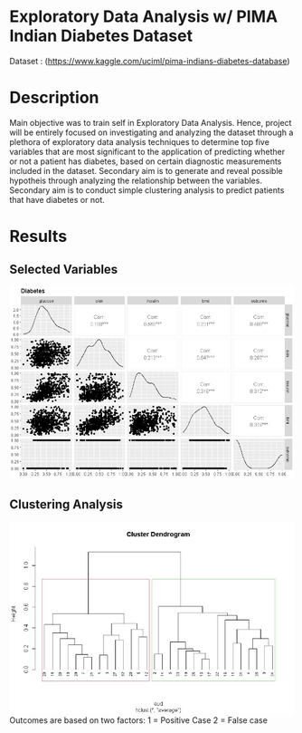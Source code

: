 # Exploratory Data Analysis w/ PIMA Indian Diabetes Dataset 
Dataset : (https://www.kaggle.com/uciml/pima-indians-diabetes-database)

# Description
Main objective was to train self in Exploratory Data Analysis. Hence, project will be entirely focused on investigating and analyzing the dataset through a plethora of exploratory data analysis  techniques to determine top five variables that are most significant to the application of predicting whether or not a patient has diabetes, based on certain diagnostic measurements included in the dataset. Secondary aim is to generate and reveal possible hypotheis through analyzing the relationship between the variables. Secondary aim is to conduct simple clustering analysis to predict patients that have diabetes or not.  

# Results
Selected Variables
-------------------------
![top five var](/results/var-correlation.JPG)
 

Clustering Analysis 
-------------------------
![dendrogram](/results/cluster-test.JPG)
Outcomes are based on two factors: 
1 = Positive Case
2 = False case
